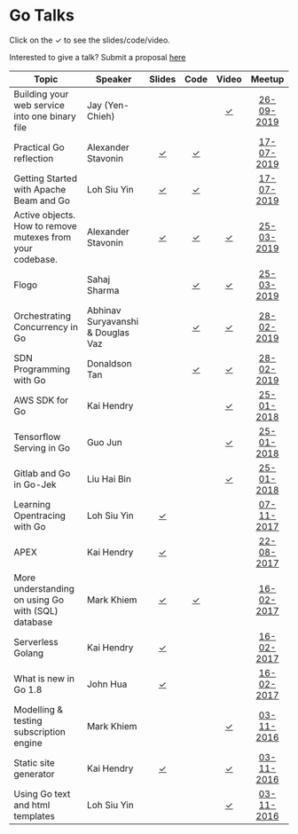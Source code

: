 # Go Talks
Click on the ✓ to see the slides/code/video.

Interested to give a talk? Submit a proposal [here](https://forms.gle/eygEfxRZSef6PeBw9)

| Topic | Speaker | Slides | Code | Video | Meetup |
| --- | --- |:---:|:---:|:---:|:---:|
| Building your web service into one binary file | Jay (Yen-Chieh) | | | [✓](https://www.youtube.com/watch?v=reNNWRtM2D8) | [26-09-2019](https://www.meetup.com/golangsg/events/264447842/) |
| Practical Go reflection | Alexander Stavonin | [✓](https://github.com/astavonin/presentations/blob/master/event_buss/standalone.html) | [✓](https://github.com/astavonin/presentations/tree/master/event_buss) | | [17-07-2019](https://www.meetup.com/golangsg/events/262993440/) |
| Getting Started with Apache Beam and Go | Loh Siu Yin | [✓](https://github.com/siuyin/present_beam_start) | [✓](https://github.com/siuyin/present_beam_start/tree/master/cmd) | | [17-07-2019](https://www.meetup.com/golangsg/events/262993440/) |
| Active objects. How to remove mutexes from your codebase. | Alexander Stavonin | [✓](https://github.com/astavonin/presentations/blob/master/active_objects/presentation.md) | [✓](https://github.com/astavonin/presentations/tree/master/active_objects) | [✓](https://www.youtube.com/watch?v=X_ysR8hujnU) | [25-03-2019](https://www.meetup.com/golangsg/events/259786198/) |
| Flogo | Sahaj Sharma | | [✓](https://github.com/tibcosoftware/flogo) | [✓](https://www.youtube.com/watch?v=IcoMAMh35is) | [25-03-2019](https://www.meetup.com/golangsg/events/259786198/) |
| Orchestrating Concurrency in Go | Abhinav Suryavanshi & Douglas Vaz | | [✓](https://github.com/abhinav3295/go-meetups) | [✓](https://www.youtube.com/watch?v=veoyrc2RDfk) | [28-02-2019](https://www.meetup.com/golangsg/events/258485148/) |
| SDN Programming with Go | Donaldson Tan | | [✓](https://github.com/intel-go/nff-go/tree/master/examples/lb) | [✓](https://www.youtube.com/watch?v=v3XStim6iu8) | [28-02-2019](https://www.meetup.com/golangsg/events/258485148/) |
| AWS SDK for Go | Kai Hendry | | | [✓](https://engineers.sg/v/2254) | [25-01-2018](https://www.meetup.com/golangsg/events/238553007/) |
| Tensorflow Serving in Go | Guo Jun | | | [✓](https://engineers.sg/v/2253) | [25-01-2018](https://www.meetup.com/golangsg/events/238553007/) |
| Gitlab and Go in Go-Jek | Liu Hai Bin | | | [✓](https://engineers.sg/v/2252) | [25-01-2018](https://www.meetup.com/golangsg/events/238553007/) |
| Learning Opentracing with Go | Loh Siu Yin | [✓](https://github.com/siuyin/present_opentracing-go) | | | [07-11-2017](https://www.meetup.com/golangsg/events/243542417/) |
| APEX | Kai Hendry | [✓](http://talks.webconverger.com/2017-08-22/) | | | [22-08-2017](https://www.meetup.com/golangsg/events/242062951/) |
| More understanding on using Go with (SQL) database | Mark Khiem | [✓](https://github.com/exklamationmark/talks/blob/master/singapore_gophers_feb_2017/slide.pdf) | [✓](https://github.com/exklamationmark/talks/tree/master/singapore_gophers_feb_2017) | | [16-02-2017](https://www.meetup.com/golangsg/events/236725569/) |
| Serverless Golang | Kai Hendry | [✓](http://talks.webconverger.com/2017-02-16/) | | | [16-02-2017](https://www.meetup.com/golangsg/events/236725569/) |
| What is new in Go 1.8 | John Hua | [✓](https://www.slideshare.net/huazhihao1/what-is-new-in-go-18-72210978) | | | [16-02-2017](https://www.meetup.com/golangsg/events/236725569/) |
| Modelling & testing subscription engine | Mark Khiem | | | [✓](https://youtu.be/5J2tCMWFs8o) | [03-11-2016](https://www.meetup.com/golangsg/events/234688409/) |
| Static site generator | Kai Hendry | [✓](http://talks.webconverger.com/2016-11-03/) | | [✓](https://youtu.be/J9yxbpmz-nY) | [03-11-2016](https://www.meetup.com/golangsg/events/234688409/) |
| Using Go text and html templates | Loh Siu Yin | | | [✓](https://youtu.be/oRjI-sdiNrY) | [03-11-2016](https://www.meetup.com/golangsg/events/234688409/) |
